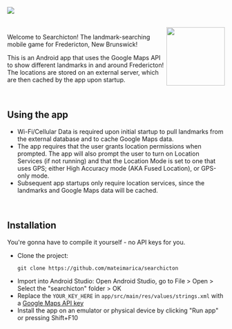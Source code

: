 ![](https://user-images.githubusercontent.com/19232017/181865067-00fab339-9489-4300-8de9-8bd0b54eef77.gif)

<br>

<img align="right" width=135 src="https://user-images.githubusercontent.com/19232017/181865090-9492b7b3-80ce-4236-bd2c-dbd54571c1c3.png">

Welcome to Searchicton! The landmark-searching mobile game for Fredericton, New Brunswick!

This is an Android app that uses the Google Maps API to show different landmarks in and around Fredericton! The locations are stored on an external server, which are then cached by the app upon startup.

<br>

## Using the app
- Wi-Fi/Cellular Data is required upon initial startup to pull landmarks from the external database and to cache Google Maps data.
- The app requires that the user grants location permissions when prompted. The app will also prompt the user to turn on Location Services (if not running) and that the Location Mode is set to one that uses GPS; either High Accuracy mode (AKA Fused Location), or GPS-only mode. 
- Subsequent app startups only require location services, since the landmarks and Google Maps data will be cached.

<br>

## Installation
You're gonna have to compile it yourself - no API keys for you.
- Clone the project:
	```
	git clone https://github.com/mateimarica/searchicton
	```
- Import into Android Studio: Open Android Studio, go to File > Open > Select the "searchicton" folder > OK
- Replace the `YOUR_KEY_HERE` in `app/src/main/res/values/strings.xml` with a [Google Maps API key](https://developers.google.com/maps/documentation/javascript/get-api-key)
- Install the app on an emulator or physical device by clicking "Run app" or pressing Shift+F10
